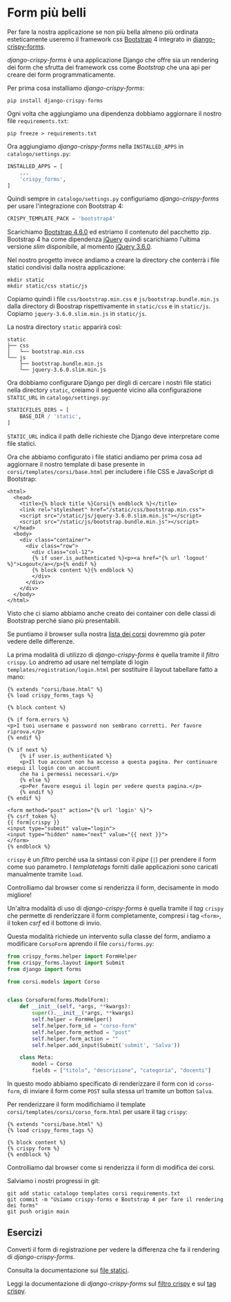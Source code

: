 # Form più belli

Per fare la nostra applicazione se non più bella almeno più ordinata esteticamente useremo il framework
css [Bootstrap](https://getbootstrap.com/) 4 integrato in [django-crispy-forms](https://django-crispy-forms.readthedocs.io/en/latest/index.html).

*django-crispy-forms* è una applicazione Django che offre sia un rendering dei form che sfrutta dei
framework css come *Bootstrap* che una api per creare dei form programmaticamente.

Per prima cosa installiamo *django-crispy-forms*:

```shell
pip install django-crispy-forms
```

Ogni volta che aggiungiamo una dipendenza dobbiamo aggiornare il nostro file `requirements.txt`:

```shell
pip freeze > requirements.txt
```

Ora aggiungiamo *django-crispy-forms* nella `INSTALLED_APPS` in `catalogo/settings.py`:

```python
INSTALLED_APPS = [
    ...
    'crispy_forms',
]
```

Quindi sempre in `catalogo/settings.py` configuriamo *django-crispy-forms* per usare l'integrazione con
Bootstrap 4:

```python
CRISPY_TEMPLATE_PACK = 'bootstrap4'
```

Scarichiamo [Bootstrap 4.6.0](https://github.com/twbs/bootstrap/releases/download/v4.6.0/bootstrap-4.6.0-dist.zip) ed estriamo il contenuto del pacchetto zip.
Bootstrap 4 ha come dipendenza [jQuery](https://jquery.com/) quindi scarichiamo l'ultima versione
*slim* disponibile, al momento [jQuery 3.6.0](https://code.jquery.com/jquery-3.6.0.slim.min.js).

Nel nostro progetto invece andiamo a creare la directory che conterrà i file statici condivisi dalla
nostra applicazione:

```shell
mkdir static
mkdir static/css static/js
```

Copiamo quindi i file `css/bootstrap.min.css` e `js/bootstrap.bundle.min.js` dalla directory di Boostrap
rispettivamente in `static/css` e in `static/js`. Copiamo `jquery-3.6.0.slim.min.js` in `static/js`.

La nostra directory `static` apparirà così:

```shell
static
├── css
│   └── bootstrap.min.css
└── js
    ├── bootstrap.bundle.min.js
    └── jquery-3.6.0.slim.min.js
```

Ora dobbiamo configurare Django per dirgli di cercare i nostri file statici nella directory `static`,
creiamo il seguente vicino alla configurazione `STATIC_URL` in `catalogo/settings.py`:

```python
STATICFILES_DIRS = [
    BASE_DIR / 'static',
]
```

`STATIC_URL` indica il path delle richieste che Django deve interpretare come file statici.

Ora che abbiamo configurato i file statici andiamo per prima cosa ad aggiornare il nostro template
di base presente in `corsi/templates/corsi/base.html` per includere i file CSS e JavaScript di
Bootstrap:

```django
<html>
  <head>
    <title>{% block title %}Corsi{% endblock %}</title>
    <link rel="stylesheet" href="/static/css/bootstrap.min.css">
    <script src="/static/js/jquery-3.6.0.slim.min.js"></script>
    <script src="/static/js/bootstrap.bundle.min.js"></script>
  </head>
  <body>
    <div class="container">
      <div class="row">
        <div class="col-12">
        {% if user.is_authenticated %}<p><a href="{% url 'logout' %}">Logout</a></p>{% endif %}
        {% block content %}{% endblock %}
        </div>
      </div>
    </div>
  </body>
</html>
```

Visto che ci siamo abbiamo anche creato dei container con delle classi di Bootstrap perché siano
più presentabili.

Se puntiamo il browser sulla nostra [lista dei corsi](http://127.0.0.1:8000/corsi/corsi/) dovremmo già
poter vedere delle differenze.

La prima modalità di utilizzo di *django-crispy-forms* è quella tramite il *filtro* `crispy`.
Lo andremo ad usare nel template di login `templates/registration/login.html` per sostituire il
layout tabellare fatto a mano:

```django
{% extends "corsi/base.html" %}
{% load crispy_forms_tags %}

{% block content %}

{% if form.errors %}
<p>I tuoi username e password non sembrano corretti. Per favore riprova.</p>
{% endif %}

{% if next %}
    {% if user.is_authenticated %}
    <p>Il tuo account non ha accesso a questa pagina. Per continuare esegui il login con un account
    che ha i permessi necessari.</p>
    {% else %}
    <p>Per favore esegui il login per vedere questa pagina.</p>
    {% endif %}
{% endif %}

<form method="post" action="{% url 'login' %}">
{% csrf_token %}
{{ form|crispy }}
<input type="submit" value="login">
<input type="hidden" name="next" value="{{ next }}">
</form>
{% endblock %}
```

`crispy` è un *filtro* perché usa la sintassi con il *pipe* (`|`) per prendere il form come suo
parametro. I *templatetags* forniti dalle applicazioni sono caricati manualmente tramite `load`.

Controlliamo dal browser come si renderizza il form, decisamente in modo migliore!

Un'altra modalità di uso di *django-crispy-forms* è quella tramite il *tag* `crispy` che permette di
renderizzare il form completamente, compresi i tag `<form>`, il token *csrf* ed il bottone di invio.

Questa modalità richiede un intervento sulla classe del form, andiamo a modificare `CorsoForm` aprendo
il file `corsi/forms.py`:

```python
from crispy_forms.helper import FormHelper
from crispy_forms.layout import Submit
from django import forms

from corsi.models import Corso


class CorsoForm(forms.ModelForm):
    def __init__(self, *args, **kwargs):
        super().__init__(*args, **kwargs)
        self.helper = FormHelper()
        self.helper.form_id = "corso-form"
        self.helper.form_method = "post"
        self.helper.form_action = ""
        self.helper.add_input(Submit('submit', 'Salva'))

    class Meta:
        model = Corso
        fields = ["titolo", "descrizione", "categoria", "docenti"]
```

In questo modo abbiamo specificato di renderizzare il form con id `corso-form`, di inviare il form
come `POST` sulla stessa url tramite un botton `Salva`.

Per renderizzare il form modifichiamo il template `corsi/templates/corsi/corso_form.html` per usare
il tag `crispy`:

```django
{% extends "corsi/base.html" %}
{% load crispy_forms_tags %}

{% block content %}
{% crispy form %}
{% endblock %}
```

Controlliamo dal browser come si renderizza il form di modifica dei corsi.

Salviamo i nostri progressi in git:

```shell
git add static catalogo templates corsi requirements.txt
git commit -m "Usiamo crispy-forms e Bootstrap 4 per fare il rendering dei forms"
git push origin main
```

## Esercizi

Converti il form di registrazione per vedere la differenza che fa il rendering di *django-crispy-forms*.

Consulta la documentazione sui [file statici](https://docs.djangoproject.com/en/3.2/howto/static-files/).

Leggi la documentazione di *django-crispy-forms* sul [filtro crispy](https://django-crispy-forms.readthedocs.io/en/latest/filters.html) e sul [tag crispy](https://django-crispy-forms.readthedocs.io/en/latest/crispy_tag_forms.html#crispy-tag-with-form).
